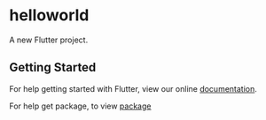 # helloworld

A new Flutter project.

## Getting Started

For help getting started with Flutter, view our online
[documentation](http://flutter.io/).

For help get package, to view [package](https://pub.dartlang.org/)